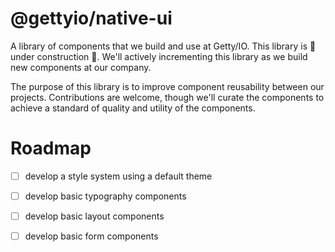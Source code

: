 # @gettyio/native-ui

A library of components that we build and use at Getty/IO. This library is :construction: under construction :construction:. We'll actively incrementing this library as we build new components at our company.

The purpose of this library is to improve component reusability between our projects. Contributions are welcome, though we'll curate the components to achieve a standard of quality and utility of the components.

# Roadmap
  * [ ] develop a style system using a default theme
  * [ ] develop basic typography components
  * [ ] develop basic layout components
  * [ ] develop basic form components

